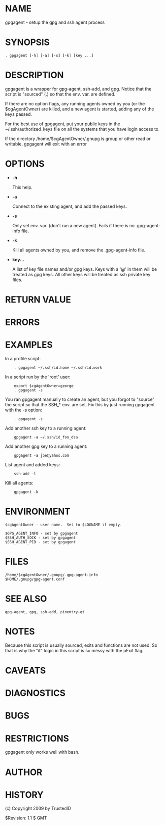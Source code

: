 # NAME

gpgagent - setup the gpg and ssh agent process

# SYNOPSIS

    . gpgagent [-h] [-a] [-s] [-k] [key ...]

# DESCRIPTION

gpgagent is a wrapper for gpg-agent, ssh-add, and gpg.  Notice that
the script is "sourced" (.) so that the env. var. are defined.

If there are no option flags, any running agents owned by you (or the
$cgAgentOwner) are killed, and a new agent is started, adding any of
the keys passed.

For the best use of gpgagent, put your public keys in the
~/.ssh/authorized\_keys file on all the systems that you have login
access to.

If the directory /home/$cgAgentOwner/.gnupg is group or other read or
writable, gpgagent will exit with an error

# OPTIONS

- **-h**

    This help.

- **-a**

    Connect to the existing agent, and add the passed keys.

- **-s**

    Only set env. var. (don't run a new agent).  Fails if there is no
    .gpg-agent-info file.

- **-k**

    Kill all agents owned by you, and remove the .gpg-agent-info file.

- **key...**

    A list of key file names and/or gpg keys.  Keys with a '@' in them
    will be treated as gpg keys.  All other keys will be treated as ssh
    private key files.

# RETURN VALUE

# ERRORS

# EXAMPLES

In a profile script:

        . gpgagent ~/.ssh/id.home ~/.ssh/id.work

In a script run by the 'root' user:

        export $cgAgentOwner=george
        . gpgagent -s

You ran gpgagent manually to create an agent, but you forgot to
"source" the script so that the SSH\_\* env. are set.  Fix this by just
running gpgagent with the -s option:

        . gpgagent -s

Add another ssh key to a running agent:

        gpgagent -a ~/.ssh/id_foo_dsa

Add another gpg key to a running agent:

        gpgagent -a joe@yahoo.com

List agent and added keys:

        ssh-add -l

Kill all agents:

        gpgagent -k

# ENVIRONMENT

    $cgAgentOwner - user name.  Set to $LOGNAME if empty.

    $GPG_AGENT_INFO - set by gpgagent
    $SSH_AUTH_SOCK - set by gpgagent
    $SSH_AGENT_PID - set by gpgagent

# FILES

    /home/$cgAgentOwner/.gnupg/.gpg-agent-info
    $HOME/.gnupg/gpg-agent.conf

# SEE ALSO

    gpg-agent, gpg, ssh-add, pinentry-qt

# NOTES

Because this script is usually sourced, exits and functions are not
used.  So that is why the "if" logic in this script is so messy with
the pExit flag.

# CAVEATS

# DIAGNOSTICS

# BUGS

# RESTRICTIONS

gpgagent only works well with bash.

# AUTHOR

# HISTORY

(c) Copyright 2009 by TrustedID

$Revision: 1.1 $ GMT 
